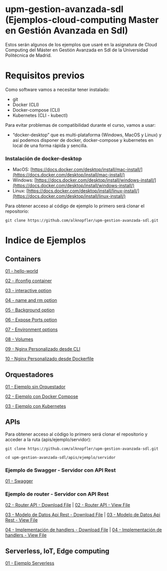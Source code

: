 # upm-gestion-avanzada-sdl (Ejemplos-cloud-computing Master en Gestión Avanzada en SdI)

Estos serán algunos de los ejemplos que usaré en la asignatura de Cloud Computing del Máster en Gestión Avanzada en Sdl de la Universidad Politécnica de Madrid.

# Requisitos previos

Como software vamos a necesitar tener instalado:
- git
- Docker (CLI)
- Docker-compose (CLI)
- Kubernetes (CLI - kubectl)

Para evitar problemas de compatibilidad durante el curso, vamos a usar:
- “docker-desktop” 
que es multi-plataforma (Windows, MacOS y Linux) y así podemos disponer de docker, docker-compose y kubernetes en local de una forma rápida y sencilla.

### Instalación de docker-desktop

- MacOS: [https://docs.docker.com/desktop/install/mac-install/](https://docs.docker.com/desktop/install/mac-install/)
- Windows: [https://docs.docker.com/desktop/install/windows-install/](https://docs.docker.com/desktop/install/windows-install/)
- Linux: [https://docs.docker.com/desktop/install/linux-install/](https://docs.docker.com/desktop/install/linux-install/)

Para obtener acceso al código de ejemplo lo primero será clonar el repositorio:

```shell
git clone https://github.com/alknopfler/upm-gestion-avanzada-sdl.git
```

# Indice de Ejemplos

## Containers

[01 - hello-world](Containers/01-hello-world.md)

[02 - ifconfig container](Containers/02-ifconfig-container.md)

[03 - interactive option](Containers/03-interactive-option.md)

[04 - name and rm option](Containers/04-name-and-rm.md)

[05 - Background option](Containers/05-background.md)

[06 - Expose Ports option](Containers/06-expose-ports.md)

[07 - Environment options](Containers/07-environment.md)

[08 - Volumes](Containers/08-volume.md)

[09 - Nginx Personalizado desde CLI](Containers/09-nginx-personalizado-cli.md)

[10 - Nginx Personalizado desde Dockerfile](Containers/10-nginx-dockerfile-comparation.md)



## Orquestadores

[01 - Ejemplo sin Orquestador](orquestadores/01-ejemplo-sin-orquestador.md)

[02 - Ejemplo con Docker Compose](orquestadores/02-ejemplo-docker-compose.md)

[03 - Ejemplo con Kubernetes](orquestadores/03-ejemplo-kubernetes.md)


## APIs 

Para obtener acceso al código lo primero será clonar el repositorio y acceder a la ruta (apis/ejemplo/servidor):

```shell
git clone https://github.com/alknopfler/upm-gestion-avanzada-sdl.git

cd upm-gestion-avanzada-sdl/apis/ejemplo/servidor
```

### Ejemplo de Swagger - Servidor con API Rest 

[01 - Swagger](apis/ejemplo/servidor/swaggerui/index.html)

### Ejemplo de router - Servidor con API Rest 

[02 - Router API - Download File](apis/ejemplo/servidor/main.go)   |   [02 - Router API - View File](https://github.com/alknopfler/upm-gestion-avanzada-sdl/blob/main/apis/ejemplo/servidor/main.go)


[03 - Modelo de Datos Api Rest - Download File](apis/ejemplo/servidor/data_model.go)   |   [03 - Modelo de Datos Api Rest - View File](https://github.com/alknopfler/upm-gestion-avanzada-sdl/blob/main/apis/ejemplo/servidor/data_model.go)

[04 - Implementación de handlers - Download File](apis/ejemplo/servidor/api.go)   |   [04 - Implementación de handlers - View File](https://github.com/alknopfler/upm-gestion-avanzada-sdl/blob/main/apis/ejemplo/servidor/api.go)


## Serverless,  IoT, Edge computing

[01 - Ejemplo Serverless](serverless/ejemplo.md)
